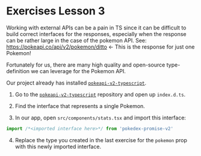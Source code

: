 # Exercises Lesson 3

Working with external APIs can be a pain in TS since it can be difficult to build correct interfaces for the responses, especially when the response can be rather large in the case of the pokemon API. See: https://pokeapi.co/api/v2/pokemon/ditto <- This is the response for just one Pokemon!

Fortunately for us, there are many high quality and open-source type-definition we can leverage for the Pokemon API.

Our project already has installed [`pokeapi-v2-typescript`](https://github.com/mudkipme/pokeapi-v2-typescript).

1. Go to the [`pokeapi-v2-typescript`](https://github.com/mudkipme/pokeapi-v2-typescript) repository and open up `index.d.ts`.

2. Find the interface that represents a single Pokemon.

3. In our app, open `src/components/stats.tsx` and import this interface:

```ts
import /*<imported interface here>*/ from 'pokedex-promise-v2'
```

4. Replace the type you created in the last exercise for the `pokemon` prop with this newly imported interface.
